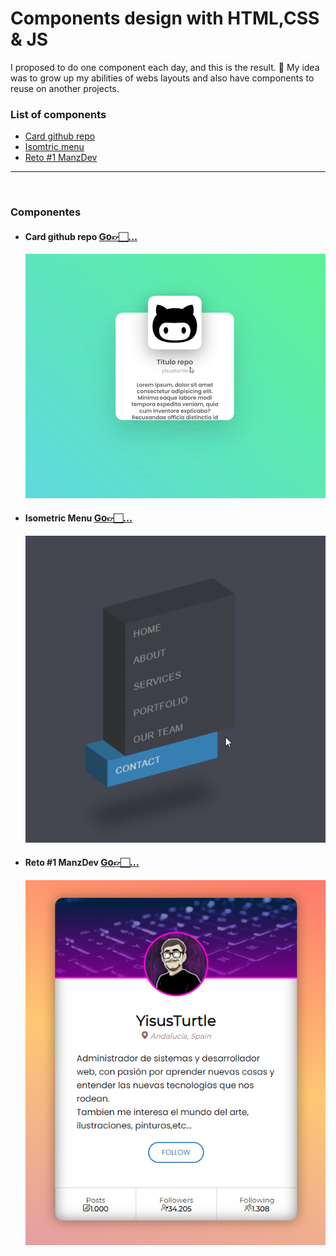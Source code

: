 # Components design with HTML,CSS & JS
I proposed to do one component each day, and this is the result. 🤙
My idea was to grow up my abilities of webs layouts and also have components to reuse on another projects.

### List of components
* [Card github repo](####card-github-repo)
* [Isomtric menu](####isometric-menu)
* [Reto #1 ManzDev](####reto1-manzdev)


<hr>
<br>

### Componentes

* #### Card github repo [<span style="font-size:15px">Go👉🏻...<span>]("https://github.com/yisusturtle")
  ![Card-github-repo-img](./img-repos/card-github-repo.gif)
* #### Isometric Menu [<span style="font-size:15px">Go👉🏻...<span>]("https://github.com/yisusturtle")
  ![Card-github-repo-img](./img-repos/isomtric-menu.gif)
* #### Reto #1 ManzDev [<span style="font-size:15px">Go👉🏻...<span>]("https://github.com/yisusturtle")
  ![Card-github-repo-img](./img-repos/reto1-manzdev.png)

